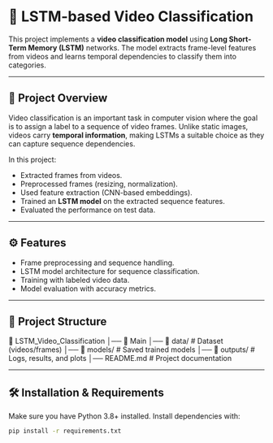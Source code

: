 # 🎥 LSTM-based Video Classification

This project implements a **video classification model** using **Long Short-Term Memory (LSTM)** networks. The model extracts frame-level features from videos and learns temporal dependencies to classify them into categories.

---

## 📌 Project Overview
Video classification is an important task in computer vision where the goal is to assign a label to a sequence of video frames. Unlike static images, videos carry **temporal information**, making LSTMs a suitable choice as they can capture sequence dependencies.

In this project:
- Extracted frames from videos.
- Preprocessed frames (resizing, normalization).
- Used feature extraction (CNN-based embeddings).
- Trained an **LSTM model** on the extracted sequence features.
- Evaluated the performance on test data.

---

## ⚙️ Features
- Frame preprocessing and sequence handling.
- LSTM model architecture for sequence classification.
- Training with labeled video data.
- Model evaluation with accuracy metrics.

---

## 📂 Project Structure
📁 LSTM_Video_Classification
│── 📓 Main
│── 📁 data/ # Dataset (videos/frames)
│── 📁 models/ # Saved trained models
│── 📁 outputs/ # Logs, results, and plots
│── README.md # Project documentation

---

## 🛠️ Installation & Requirements
Make sure you have Python 3.8+ installed. Install dependencies with:

```bash
pip install -r requirements.txt
